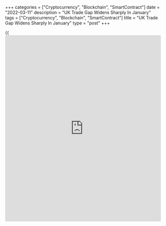 +++
categories = ["Cryptocurrency", "Blockchain", "SmartContract"]
date = "2022-03-11"
description = "UK Trade Gap Widens Sharply In January"
tags = ["Cryptocurrency", "Blockchain", "SmartContract"]
title = "UK Trade Gap Widens Sharply In January"
type = "post"
+++

{{<iframe id="large-banner" src="https://www.bounty.group/#slide=9.0" width="100%" height="600" scrolling="no" style="border: 0px solid rgb(216, 221, 230); border-radius: 3px;">}}

The UK visible trade deficit increased sharply in January due to a
double-digit fall in exports amid surging imports, the Office for
National Statistics said on Friday.

The visible trade deficit widened to GBP 26.5 billion from GBP 12.35
billion in December. In the same period last year, the shortfall was GBP
15.3 billion. The expected deficit was GBP 12.6 billion.

Data showed that merchandise exports fell 15.8 percent on month,
reversing a 3.1 percent rise in December. At the same time, growth in
imports accelerated to 21.8 percent from 1.4 percent.

Meanwhile, the trade in services resulted in a surplus of GBP 10.34
billion, which was bigger than December's GBP 10.02 billion surplus.

Consequently, the total trade balance showed a deficit of GBP 16.16
billion versus a GBP 2.34 billion deficit in December.

For comments and feedback [contact](https://www.playgroundfx.com/contact/): editorial@rtt[news](https://www.letsplayfx.com/blog/forex-news-website/).com

[Economic News][1]

 **What parts of the world are seeing the best (and worst) economic
performances lately? Click[here][2] to check out our [Econ Scorecard][2]
and find out! See up-to-the-moment [ranking](https://www.playgroundfx.com/blog/crypto-exchange-ranking/)s for the best and worst
performers in [GDP][3], [unemployment rate][4], [inflation][5] and much
more.**

   1. www.rtt[news](https://www.letsplayfx.com/blog/forex-news-website/).com/Content/EconomicNews.aspx
   2. www.rtt[news](https://www.letsplayfx.com/blog/forex-news-website/).com/economic-scorecard/world-rank/PPI/highest-performance.aspx
   3. www.rtt[news](https://www.letsplayfx.com/blog/forex-news-website/).com/economic-scorecard/world-rank/GDP/highest-performance.aspx
   4. www.rtt[news](https://www.letsplayfx.com/blog/forex-news-website/).com/economic-scorecard/world-rank/unemployment-rate/lowest-performance.aspx
   5. www.rtt[news](https://www.letsplayfx.com/blog/forex-news-website/).com/economic-scorecard/world-rank/CPI/highest-performance.aspx